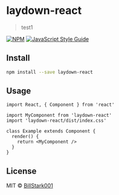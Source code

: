 # laydown-react

> test1

[![NPM](https://img.shields.io/npm/v/laydown-react.svg)](https://www.npmjs.com/package/laydown-react) [![JavaScript Style Guide](https://img.shields.io/badge/code_style-standard-brightgreen.svg)](https://standardjs.com)

## Install

```bash
npm install --save laydown-react
```

## Usage

```tsx
import React, { Component } from 'react'

import MyComponent from 'laydown-react'
import 'laydown-react/dist/index.css'

class Example extends Component {
  render() {
    return <MyComponent />
  }
}
```

## License

MIT © [BillStark001](https://github.com/BillStark001)
